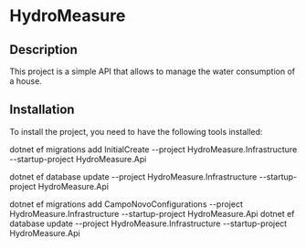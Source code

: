 # HydroMeasure

## Description

This project is a simple API that allows to manage the water consumption of a house.

## Installation

To install the project, you need to have the following tools installed:

   dotnet ef migrations add InitialCreate --project HydroMeasure.Infrastructure --startup-project HydroMeasure.Api
   
   dotnet ef database update --project HydroMeasure.Infrastructure --startup-project HydroMeasure.Api
   

   dotnet ef migrations add CampoNovoConfigurations --project HydroMeasure.Infrastructure --startup-project HydroMeasure.Api
dotnet ef database update --project HydroMeasure.Infrastructure --startup-project HydroMeasure.Api